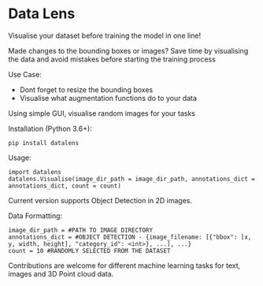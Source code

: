 # Data Lens

Visualise your dataset before training the model in one line!

Made changes to the bounding boxes or images? 
Save time by visualising the data and avoid mistakes before starting the training process

Use Case: 
- Dont forget to resize the bounding boxes
- Visualise what augmentation functions do to your data

Using simple GUI, visualise random images for your tasks

Installation (Python 3.6+):
~~~
pip install datalens
~~~

Usage: 
```
import datalens
datalens.Visualise(image_dir_path = image_dir_path, annotations_dict = annotations_dict, count = count)
```

Current version supports Object Detection in 2D images.

Data Formatting:
```
image_dir_path = #PATH TO IMAGE DIRECTORY
annotations_dict = #OBJECT DETECTION - {image_filename: [{"bbox": [x, y, width, height], "category_id": <int>}, ...], ...}
count = 10 #RANDOMLY SELECTED FROM THE DATASET
```

Contributions are welcome for different machine learning tasks for text, images and 3D Point cloud data.
